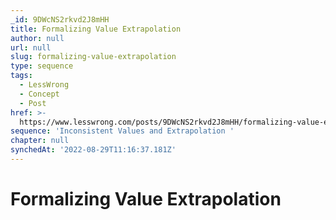 ```yaml
---
_id: 9DWcNS2rkvd2J8mHH
title: Formalizing Value Extrapolation
author: null
url: null
slug: formalizing-value-extrapolation
type: sequence
tags:
  - LessWrong
  - Concept
  - Post
href: >-
  https://www.lesswrong.com/posts/9DWcNS2rkvd2J8mHH/formalizing-value-extrapolation
sequence: 'Inconsistent Values and Extrapolation '
chapter: null
synchedAt: '2022-08-29T11:16:37.181Z'
---
```

# Formalizing Value Extrapolation

